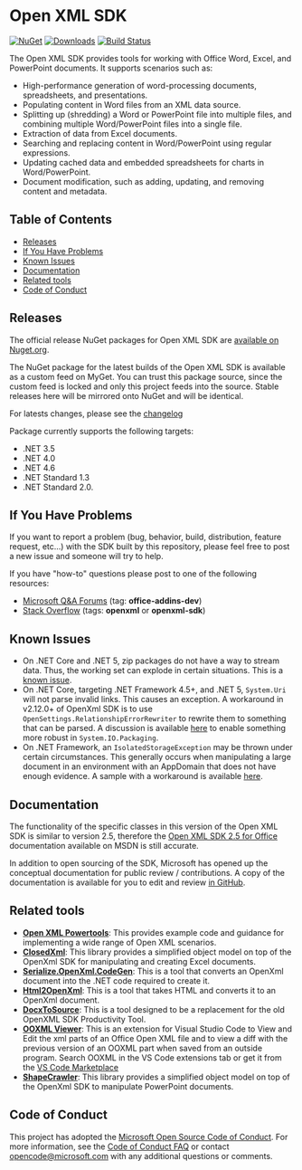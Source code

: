 Open XML SDK
============

[![NuGet](https://img.shields.io/nuget/v/DocumentFormat.OpenXml.svg)](https://www.nuget.org/packages/DocumentFormat.OpenXml)
[![Downloads](https://img.shields.io/nuget/dt/DocumentFormat.OpenXml.svg)](https://www.nuget.org/packages/DocumentFormat.OpenXml)
[![Build Status](https://office.visualstudio.com/OC/_apis/build/status/OpenXmlSdk/OfficeDev.Open-XML-SDK?branchName=master)](https://office.visualstudio.com/OC/_build/latest?definitionId=7420&branchName=master)

The Open XML SDK provides tools for working with Office Word, Excel, and PowerPoint documents. It supports scenarios such as:

- High-performance generation of word-processing documents, spreadsheets, and presentations.
- Populating content in Word files from an XML data source.
- Splitting up (shredding) a Word or PowerPoint file into multiple files, and combining multiple Word/PowerPoint files into a single file.
- Extraction of data from Excel documents.
- Searching and replacing content in Word/PowerPoint using regular expressions.
- Updating cached data and embedded spreadsheets for charts in Word/PowerPoint.
- Document modification, such as adding, updating, and removing content and metadata.

Table of Contents
-----------------

- [Releases](#releases)
- [If You Have Problems](#if-you-have-problems)
- [Known Issues](#known-issues)
- [Documentation](#documentation)
- [Related tools](#related-tools)
- [Code of Conduct](#code-of-conduct)

Releases
--------------------------------

The official release NuGet packages for Open XML SDK are [available on Nuget.org](https://www.nuget.org/packages/DocumentFormat.OpenXml).

The NuGet package for the latest builds of the Open XML SDK is available as a custom feed on MyGet. You can trust this package source, since the custom feed is locked and only this project feeds into the source. Stable releases here will be mirrored onto NuGet and will be identical.

For latests changes, please see the [changelog](CHANGELOG.md)

Package currently supports the following targets:
- .NET 3.5
- .NET 4.0
- .NET 4.6
- .NET Standard 1.3
- .NET Standard 2.0.

If You Have Problems
--------------------

If you want to report a problem (bug, behavior, build, distribution, feature request, etc...) with the SDK built by this repository, please feel free to post a new issue and someone will try to help.

If you have "how-to" questions please post to one of the following resources:

- [Microsoft Q&A Forums](https://docs.microsoft.com/en-us/answers/topics/office-addins-dev.html) (tag: **office-addins-dev**)
- [Stack Overflow](http://stackoverflow.com) (tags: **openxml** or **openxml-sdk**)

Known Issues
------------

- On .NET Core and .NET 5, zip packages do not have a way to stream data. Thus, the working set can explode in certain situations. This is a [known issue](https://github.com/dotnet/runtime/issues/1544).
- On .NET Core, targeting .NET Framework 4.5+, and .NET 5, `System.Uri` will not parse invalid links. This causes an exception. A workaround in v2.12.0+ of OpenXml SDK is to use `OpenSettings.RelationshipErrorRewriter` to rewrite them to something that can be parsed. A discussion is available [here](https://github.com/dotnet/runtime/issues/26084) to enable something more robust in `System.IO.Packaging`.
- On .NET Framework, an `IsolatedStorageException` may be thrown under certain circumstances. This generally occurs when manipulating a large document in an environment with an AppDomain that does not have enough evidence. A sample with a workaround is available [here](/samples/IsolatedStorageExceptionWorkaround).

Documentation
-------------

The functionality of the specific classes in this version of the Open XML SDK is similar to version 2.5, therefore the [Open XML SDK 2.5 for Office](http://msdn.microsoft.com/en-us/library/office/bb448854.aspx) documentation available on MSDN is still accurate.

In addition to open sourcing of the SDK, Microsoft has opened up the conceptual documentation for public review / contributions.  A copy of the documentation is  available for you to edit and review [in GitHub](https://github.com/OfficeDev/office-content).

Related tools
-------------

- **[Open XML Powertools](https://github.com/EricWhiteDev/Open-Xml-PowerTools)**: This provides example code and guidance for implementing a wide range of Open XML scenarios.
- **[ClosedXml](https://github.com/closedxml/closedxml)**: This library provides a simplified object model on top of the OpenXml SDK for manipulating and creating Excel documents.
- **[Serialize.OpenXml.CodeGen](https://github.com/rmboggs/Serialize.OpenXml.CodeGen)**: This is a tool that converts an OpenXml document into the .NET code required to create it.
- **[Html2OpenXml](https://github.com/onizet/html2openxml)**: This is a tool that takes HTML and converts it to an OpenXml document.
- **[DocxToSource](https://github.com/rmboggs/DocxToSource)**: This is a tool designed to be a replacement for the old OpenXML SDK Productivity Tool.
- **[OOXML Viewer](https://github.com/yuenm18/ooxml-viewer-vscode)**: This is an extension for Visual Studio Code to View and Edit the xml parts of an Office Open XML file and to view a diff with the previous version of an OOXML part when saved from an outside program. Search OOXML in the VS Code extensions tab or get it from the [VS Code Marketplace](https://marketplace.visualstudio.com/items?itemName=yuenm18.ooxml-viewer)
- **[ShapeCrawler](https://github.com/ShapeCrawler/ShapeCrawler)**: This library provides a simplified object model on top of the OpenXml SDK to manipulate PowerPoint documents.

Code of Conduct
---------------

This project has adopted the [Microsoft Open Source Code of Conduct](https://opensource.microsoft.com/codeofconduct/). For more information, see the [Code of Conduct FAQ](https://opensource.microsoft.com/codeofconduct/faq/) or contact [opencode@microsoft.com](mailto:opencode@microsoft.com) with any additional questions or comments.
